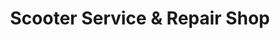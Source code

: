 ---
title: "Scooter Service & Repair Shop"
url: /nebo/scooter-service-and-repair-shop/
shop: motorcycle
---
